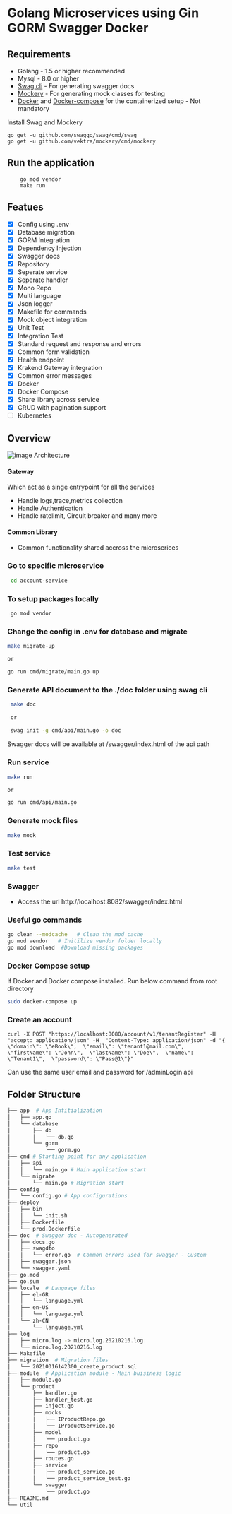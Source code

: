 # Golang Microservices using Gin GORM Swagger Docker

## Requirements

* Golang - 1.5 or higher recommended
* Mysql - 8.0  or higher
* [Swag cli](https://github.com/swaggo/swag)  - For generating swagger docs
* [Mockery](https://github.com/vektra/mockery) - For generating mock classes for testing
* [Docker](https://docs.docker.com/engine/install/) and [Docker-compose](https://docs.docker.com/compose/install/) for the containerized setup - Not mandatory

Install Swag and Mockery

```
go get -u github.com/swaggo/swag/cmd/swag
go get -u github.com/vektra/mockery/cmd/mockery

```
## Run the application

```
    go mod vendor
    make run  
```

## Featues

- [x] Config using .env
- [x] Database migration 
- [x] GORM Integration
- [x] Dependency Injection
- [x] Swagger docs
- [x] Repository
- [x] Seperate service
- [x] Seperate handler
- [x] Mono Repo
- [x] Multi language
- [x] Json logger
- [x] Makefile for commands
- [x] Mock object integration 
- [x] Unit Test
- [x] Integration Test
- [x] Standard request and response and errors
- [x] Common form validation 
- [x] Health endpoint
- [x] Krakend Gateway integration
- [x] Common error messages
- [x] Docker
- [x] Docker Compose
- [x] Share library across service
- [x] CRUD with pagination support
- [ ] Kubernetes

## Overview

![image Architecture](https://raw.githubusercontent.com/krishnarajvr/microservice-mono-gin-gorm/master/assets/golang-monorepo.png) 

#### Gateway
Which act as a singe entrypoint for all the services
- Handle logs,trace,metrics collection
- Handle Authentication
- Handle ratelimit, Circuit breaker and many more

#### Common Library
- Common functionality shared accross the microserices

###  Go to specific microservice
```sh
 cd account-service
```

###  To setup packages locally
```sh
 go mod vendor
```


### Change the config in .env for database and migrate
```sh
make migrate-up

or

go run cmd/migrate/main.go up
```

###  Generate API document to the ./doc folder using <strong>swag cli</strong>
```sh
 make doc
 
 or
 
 swag init -g cmd/api/main.go -o doc
```

Swagger docs will be available at /swagger/index.html of the api path

###  Run service
```sh
make run 

or 

go run cmd/api/main.go
```

###  Generate mock files
```sh
make mock 
```

###  Test service
```sh
make test 
```

### Swagger
- Access the url http://localhost:8082/swagger/index.html

### Useful go commands
```sh
go clean --modcache   # Clean the mod cache
go mod vendor   # Initilize vendor folder locally
go mod download  #Download missing packages
```

###  Docker Compose setup
If Docker and Docker compose installed. Run below command from root directory

```sh
sudo docker-compose up
```

### Create an account
```
curl -X POST "https://localhost:8080/account/v1/tenantRegister" -H  "accept: application/json" -H  "Content-Type: application/json" -d "{  \"domain\": \"eBook\",  \"email\": \"tenant1@mail.com\",  \"firstName\": \"John\",  \"lastName\": \"Doe\",  \"name\": \"Tenant1\",  \"password\": \"Pass@1\"}"
```

Can use the same user email and password for /adminLogin api

## Folder Structure
```sh
├── app  # App Intitialization
│   ├── app.go
│   └── database
│       ├── db
│       │   └── db.go
│       └── gorm
│           └── gorm.go
├── cmd # Starting point for any application
│   ├── api
│   │   └── main.go # Main application start
│   └── migrate
│       └── main.go # Migration start
├── config
│   └── config.go # App configurations
├── deploy
│   ├── bin
│   │   └── init.sh
│   ├── Dockerfile
│   └── prod.Dockerfile  
├── doc  # Swagger doc - Autogenerated
│   ├── docs.go
│   ├── swagdto
│   │   └── error.go  # Common errors used for swagger - Custom
│   ├── swagger.json
│   └── swagger.yaml
├── go.mod
├── go.sum
├── locale  # Language files
│   ├── el-GR
│   │   └── language.yml
│   ├── en-US
│   │   └── language.yml
│   └── zh-CN
│       └── language.yml
├── log
│   ├── micro.log -> micro.log.20210216.log
│   └── micro.log.20210216.log
├── Makefile
├── migration  # Migration files
│   └── 20210316142300_create_product.sql
├── module  # Application module - Main buisiness logic
│   ├── module.go
│   └── product
│       ├── handler.go
│       ├── handler_test.go
│       ├── inject.go
│       ├── mocks
│       │   ├── IProductRepo.go
│       │   └── IProductService.go
│       ├── model
│       │   └── product.go
│       ├── repo
│       │   └── product.go
│       ├── routes.go
│       ├── service
│       │   ├── product_service.go
│       │   └── product_service_test.go
│       └── swagger
│           └── product.go
├── README.md
└── util
```
